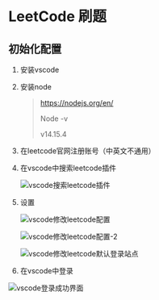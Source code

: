 # LeetCode 刷题



## 初始化配置



1. 安装vscode

2. 安装node

   > https://nodejs.org/en/
   >
   > Node -v
   >
   > v14.15.4

3. 在leetcode官网注册账号（中英文不通用）

4. 在vscode中搜索leetcode插件

   ![vscode搜索leetcode插件](vscode搜索leetcode插件.png)


5. 设置

   ![vscode修改leetcode配置](vscode修改leetcode配置.png)

   ![vscode修改leetcode配置-2](vscode修改leetcode配置-2.png)

   ![vscode修改leetcode默认登录站点](vscode修改leetcode默认登录站点.png)

6. 在vscode中登录

![vscode登录成功界面](vscode登录成功界面.png)